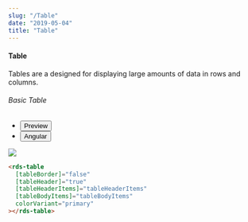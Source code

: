 ```yaml
---
slug: "/Table"
date: "2019-05-04"
title: "Table"
---
```


<!-- CSS only -->
<link href="https://cdn.jsdelivr.net/npm/bootstrap@5.1.3/dist/css/bootstrap.min.css" rel="stylesheet" integrity="sha384-1BmE4kWBq78iYhFldvKuhfTAU6auU8tT94WrHftjDbrCEXSU1oBoqyl2QvZ6jIW3" crossorigin="anonymous">
<link rel="stylesheet" href="../../../../../../../raaghu/src/assets/css/style-elements.css">
<link rel="stylesheet" href="../../../../../../../raaghu/src/assets/css/main.css">

#### Table

<p class="checkbox-def">Tables are a designed for displaying large amounts of data in rows and columns.</p>

<section class="py-4">
    <h6>Basic Table</h6>
    <div class="py-3">
      <div class="cust-tabs">
        <ul class="nav nav-tabs" id="myTab" role="tablist">
          <li class="nav-item" role="presentation">
            <button class="nav-link active" id="Preview-tab" data-bs-toggle="tab" data-bs-target="#Preview" type="button" role="tab" aria-controls="Preview" aria-selected="true">Preview </button>
          </li>
          <li class="nav-item" role="presentation">
            <button class="nav-link" id="angular-tab" data-bs-toggle="tab" data-bs-target="#angular" type="button" role="tab" aria-controls="angular" aria-selected="false"><i class="bi bi-code-slash" style="font-size:1.0rem"></i>Angular</button>
          </li>
        </ul>
      </div>
      <div class="tab-content card border" id="myTabContent">
        <div class="tab-pane fade show active" id="Preview" role="tabpanel" aria-labelledby="Preview-tab">
          <div class="contents p-5">
          <div class="row">
            <div class="col-md-12">
                <img src="/images/table.png" class="img-fuild w-100">
            </div>
          </div>                                
            </div>
        </div>
        <div class="tab-pane fade show" id="Preview" role="tabpanel" aria-labelledby="Preview-tab">
          <div class="contents bg-code">
<div class="row  m-0 p-4">

```html
<rds-table
  [tableBorder]="false"
  [tableHeader]="true"
  [tableHeaderItems]="tableHeaderItems"
  [tableBodyItems]="tableBodyItems"
  colorVariant="primary"
></rds-table>
```